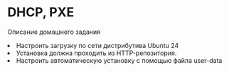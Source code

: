 <h1>DHCP, PXE</h1>
<p>Описание домашнего задания</p>
<nl>
<li>Настроить загрузку по сети дистрибутива Ubuntu 24</li>
<li>Установка должна проходить из HTTP-репозитория.</li>
<li>Настроить автоматическую установку c помощью файла user-data</li>
</nl>
